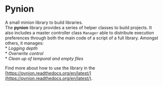 Pynion
=========

A small minion library to build libraries.  
The **pynion** library provides a series of helper classes to build projects.
It also includes a master controller class ``Manager`` able to distribute
execution preferences through both the main code of a script of a full library.
Amongst others, it manages:  
    *  *Logging depth*  
    *  *Overwrite control*  
    *  *Clean up of temporal and empty files*  

Find more about how to use the library in the [https://pynion.readthedocs.org/en/latest/](https://pynion.readthedocs.org/en/latest/).